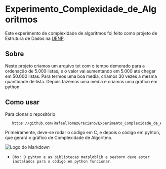 # Experimento_Complexidade_de_Algoritmos


Este experimento de complexidade de algoritmos foi feito como projeto de Estrutura de Dados na [UENP](https://uenp.edu.br/).




## Sobre


Neste projeto criamos um arquivo txt com o tempo demorado para a ordenação de 5.000 listas, e o valor vai aumentando em 5.000 até chegar em 50.000 listas. Para termos uma boa media, criamos 30 vezes a mesma quantidade de lista. Depois fazemos uma media e criamos uma grafico em python.




## Como usar


Para clonar o repositório

```bash
   https://github.com/RafaelTomazGraciano/Experimento_Complexidade_de_Algoritmos.git
```


Primeiramente, deve-se rodar o código em C, e depois o código em pyhton, que gerará o gráfico de Complexidade de Algoritmo.

![Logo do Markdown](file:///C:/Users/rafae/Imagens/Capturas%20de%20tela/Screenshot%202024-06-03%20202348.png)

- ``Obs: O pyhton e as bibliotecas matploblib e seaborn deve estar instalados para o código em python funcionar.``
